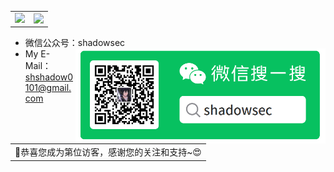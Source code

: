 <table>
    <tr>
        <td >
            <center><img src="https://github-readme-stats.vercel.app/api?username=Shad0wAgent&locale=cn&theme=github_dark" ></center>
        </td>
        <td >
            <center><img src="https://github-profile-summary-cards.vercel.app/api/cards/profile-details?username=Shad0wAgent&theme=github_dark" align="right" /></center>
        </td>
    </tr>
</table>

- 微信公众号：shadowsec<img align='right' src="./assert/wx.png" width="400">
- My E-Mail：shshadow0101@gmail.com

<table>
  <tr>
    <td>🥰恭喜您成为第<img src="https://profile-counter.glitch.me/Shad0wAgent/count.svg" alt="" />位访客，感谢您的关注和支持~😍</td>
  </tr>
</table>
